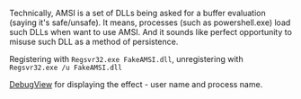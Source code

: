 Technically, AMSI is a set of DLLs being asked for a buffer evaluation (saying it's safe/unsafe). It means, processes (such as powershell.exe) load such DLLs when want to use AMSI. And it sounds like perfect opportunity to misuse such DLL as a method of persistence.<p>

Registering with `Regsvr32.exe FakeAMSI.dll`, unregistering with `Regsvr32.exe /u FakeAMSI.dll`<p>
[DebugView](https://docs.microsoft.com/en-us/sysinternals/downloads/debugview) for displaying the effect - user name and process name.

